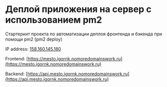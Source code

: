 # Деплой приложения на сервер с использованием pm2

Стартеркит проекта по автоматизации деплоя фронтенда и бэкенда при помощи pm2 (pm2 deploy)

IP address: [158.160.145.180](158.160.145.180)

Frontend: [https://mesto.igornk.nomoredomainswork.ru](https://mesto.igornk.nomoredomainswork.ru)

Backend: [https://api.mesto.igornk.nomoredomainswork.ru](https://api.mesto.igornk.nomoredomainswork.ru)
